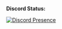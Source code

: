 **Discord Status:**

[![Discord Presence](https://lanyard.cnrad.dev/api/886144463922139188)](https://discord.com/users/886144463922139188)
